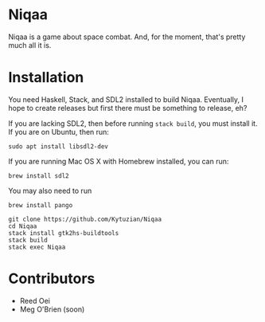 # Niqaa

Niqaa is a game about space combat. And, for the moment, that's pretty much all it is.

# Installation

You need Haskell, Stack, and SDL2 installed to build Niqaa.
Eventually, I hope to create releases but first there must be something to release, eh?

If you are lacking SDL2, then before running `stack build`, you must install it.
If you are on Ubuntu, then run:

`sudo apt install libsdl2-dev`

If you are running Mac OS X with Homebrew installed, you can run:

`brew install sdl2`

You may also need to run

`brew install pango`

~~~
git clone https://github.com/Kytuzian/Niqaa
cd Niqaa
stack install gtk2hs-buildtools
stack build
stack exec Niqaa
~~~

# Contributors
- Reed Oei
- Meg O'Brien (soon)

